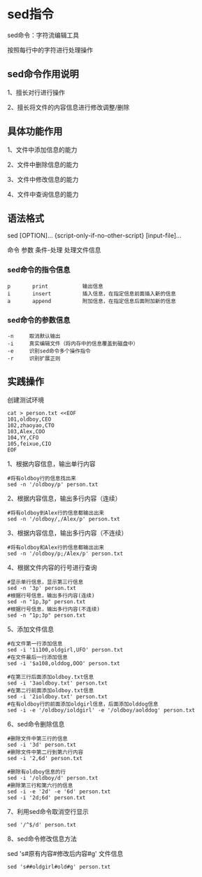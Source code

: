 # sed指令

sed命令：字符流编辑工具

按照每行中的字符进行处理操作

## sed命令作用说明

1、擅长对行进行操作

2、擅长将文件的内容信息进行修改调整/删除

## 具体功能作用

1、文件中添加信息的能力

2、文件中删除信息的能力

3、文件中修改信息的能力

4、文件中查询信息的能力

## 语法格式

sed [OPTION]... {script-only-if-no-other-script} [input-file]... 

命令  参数              条件-处理                       处理文件信息

### sed命令的指令信息
```
p       print           输出信息 
i       insert          插入信息，在指定信息前面插入新的信息
a       append          附加信息，在指定信息后面附加新的信息
```

### sed命令的参数信息
```
-n     取消默认输出
-i     真实编辑文件（将内存中的信息覆盖到磁盘中）
-e     识别sed命令多个操作指令
-r     识别扩展正则
```

## 实践操作

创建测试环境 
```shell
cat > person.txt <<EOF
101,oldboy,CEO
102,zhaoyao,CTO
103,Alex,COO
104,YY,CFO
105,feixue,CIO
EOF
```

1、根据内容信息，输出单行内容
```shell
#将有oldboy行的信息找出来 
sed -n '/oldboy/p' person.txt
```
2、根据内容信息，输出多行内容（连续）
```shell
#将有oldboy到Alex行的信息都输出出来
sed -n '/oldboy/,/Alex/p' person.txt
```
3、根据内容信息，输出多行内容（不连续）
```shell
#将有oldboy和Alex行的信息都输出出来
sed -n '/oldboy/p;/Alex/p' person.txt
```
4、根据文件内容的行号进行查询
```shell
#显示单行信息，显示第三行信息
sed -n '3p' person.txt
#根据行号信息，输出多行内容(连续)
sed -n "1p,3p" person.txt
#根据行号信息，输出多行内容(不连续)
sed -n "1p;3p" person.txt
```
5、添加文件信息 
```shell
#在文件第一行添加信息
sed -i '1i100,oldgirl,UFO' person.txt
#在文件最后一行添加信息
sed -i '$a108,olddog,OOO' person.txt
```

```shell
#在第三行后面添加oldboy.txt信息
sed -i '3aoldboy.txt' person.txt
#在第二行前面添加oldboy.txt信息
sed -i '2ioldboy.txt' person.txt
#在有oldboy行的前面添加oldgirl信息，后面添加olddog信息
sed -i -e '/oldboy/ioldgirl' -e '/oldboy/aolddog' person.txt
```

6、sed命令删除信息
```shell
#删除文件中第三行的信息
sed -i '3d' person.txt
#删除文件中第二行到第六行内容
sed -i '2,6d' person.txt
```

```shell
#删除有oldboy信息的行
sed -i '/oldboy/d' person.txt
#删除第三行和第六行的信息
sed -i -e '2d' -e '6d' person.txt
sed -i '2d;6d' person.txt
```

7、利用sed命令取消空行显示
```shell
sed '/^$/d' person.txt
```

8、sed命令修改信息方法

sed 's#原有内容#修改后内容#g' 文件信息 
```shell
sed 's##oldgirl#old#g' person.txt
```
